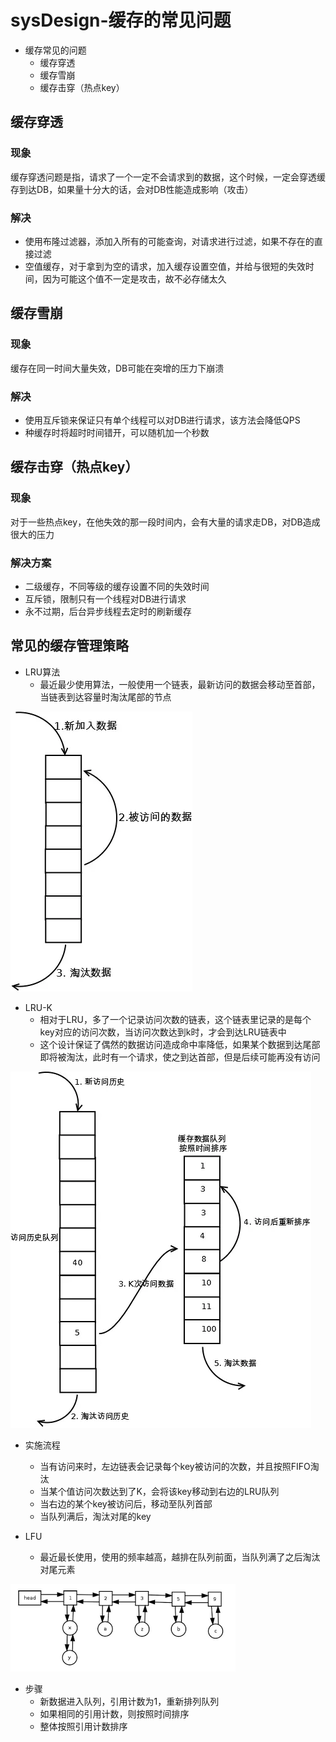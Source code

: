 # sysDesign-缓存的常见问题
* 缓存常见的问题  
    * 缓存穿透  
    * 缓存雪崩  
    * 缓存击穿（热点key）  

## 缓存穿透

### 现象
缓存穿透问题是指，请求了一个一定不会请求到的数据，这个时候，一定会穿透缓存到达DB，如果量十分大的话，会对DB性能造成影响（攻击）

### 解决
* 使用布隆过滤器，添加入所有的可能查询，对请求进行过滤，如果不存在的直接过滤
* 空值缓存，对于拿到为空的请求，加入缓存设置空值，并给与很短的失效时间，因为可能这个值不一定是攻击，故不必存储太久

## 缓存雪崩

### 现象
缓存在同一时间大量失效，DB可能在突增的压力下崩溃

### 解决
* 使用互斥锁来保证只有单个线程可以对DB进行请求，该方法会降低QPS
* 种缓存时将超时时间错开，可以随机加一个秒数

## 缓存击穿（热点key）

### 现象
对于一些热点key，在他失效的那一段时间内，会有大量的请求走DB，对DB造成很大的压力

### 解决方案
* 二级缓存，不同等级的缓存设置不同的失效时间
* 互斥锁，限制只有一个线程对DB进行请求
* 永不过期，后台异步线程去定时的刷新缓存

## 常见的缓存管理策略
* LRU算法
    * 最近最少使用算法，一般使用一个链表，最新访问的数据会移动至首部，当链表到达容量时淘汰尾部的节点

![](/images/20190110212505839_1229392813.png)

* LRU-K
    * 相对于LRU，多了一个记录访问次数的链表，这个链表里记录的是每个key对应的访问次数，当访问次数达到k时，才会到达LRU链表中
    * 这个设计保证了偶然的数据访问造成命中率降低，如果某个数据到达尾部即将被淘汰，此时有一个请求，使之到达首部，但是后续可能再没有访问

![](/images/20190110212821503_1464840304.png)

* 实施流程
    * 当有访问来时，左边链表会记录每个key被访问的次数，并且按照FIFO淘汰
    * 当某个值访问次数达到了K，会将该key移动到右边的LRU队列
    * 当右边的某个key被访问后，移动至队列首部
    * 当队列满后，淘汰对尾的key

* LFU
    * 最近最长使用，使用的频率越高，越排在队列前面，当队列满了之后淘汰对尾元素

![](/images/20190110215029796_1796589761.png)

* 步骤
    * 新数据进入队列，引用计数为1，重新排列队列
    * 如果相同的引用计数，则按照时间排序
    * 整体按照引用计数排序
